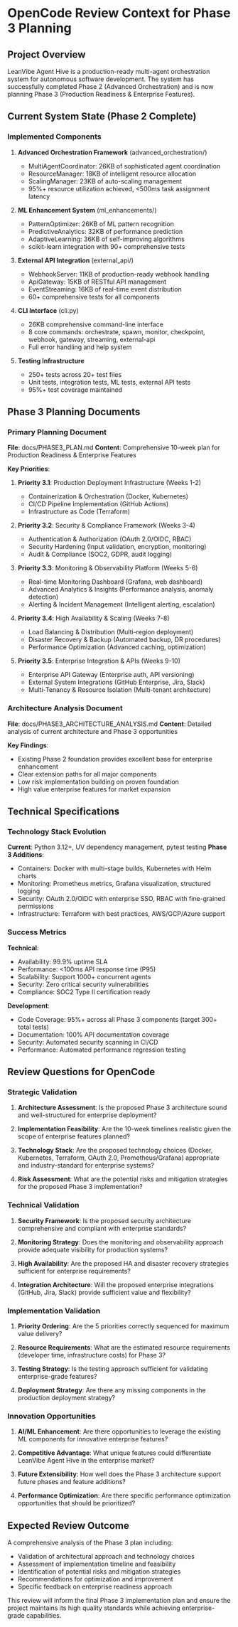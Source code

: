# OpenCode Review Context for Phase 3 Planning

## Project Overview
LeanVibe Agent Hive is a production-ready multi-agent orchestration system for autonomous software development. The system has successfully completed Phase 2 (Advanced Orchestration) and is now planning Phase 3 (Production Readiness & Enterprise Features).

## Current System State (Phase 2 Complete)

### Implemented Components
1. **Advanced Orchestration Framework** (advanced_orchestration/)
   - MultiAgentCoordinator: 26KB of sophisticated agent coordination
   - ResourceManager: 18KB of intelligent resource allocation  
   - ScalingManager: 23KB of auto-scaling management
   - 95%+ resource utilization achieved, <500ms task assignment latency

2. **ML Enhancement System** (ml_enhancements/)
   - PatternOptimizer: 26KB of ML pattern recognition
   - PredictiveAnalytics: 32KB of performance prediction
   - AdaptiveLearning: 36KB of self-improving algorithms
   - scikit-learn integration with 90+ comprehensive tests

3. **External API Integration** (external_api/)
   - WebhookServer: 11KB of production-ready webhook handling
   - ApiGateway: 15KB of RESTful API management
   - EventStreaming: 16KB of real-time event distribution
   - 60+ comprehensive tests for all components

4. **CLI Interface** (cli.py)
   - 26KB comprehensive command-line interface
   - 8 core commands: orchestrate, spawn, monitor, checkpoint, webhook, gateway, streaming, external-api
   - Full error handling and help system

5. **Testing Infrastructure**
   - 250+ tests across 20+ test files
   - Unit tests, integration tests, ML tests, external API tests
   - 95%+ test coverage maintained

## Phase 3 Planning Documents

### Primary Planning Document
**File**: docs/PHASE3_PLAN.md
**Content**: Comprehensive 10-week plan for Production Readiness & Enterprise Features

**Key Priorities**:
1. **Priority 3.1**: Production Deployment Infrastructure (Weeks 1-2)
   - Containerization & Orchestration (Docker, Kubernetes)
   - CI/CD Pipeline Implementation (GitHub Actions)
   - Infrastructure as Code (Terraform)

2. **Priority 3.2**: Security & Compliance Framework (Weeks 3-4)
   - Authentication & Authorization (OAuth 2.0/OIDC, RBAC)
   - Security Hardening (Input validation, encryption, monitoring)
   - Audit & Compliance (SOC2, GDPR, audit logging)

3. **Priority 3.3**: Monitoring & Observability Platform (Weeks 5-6)
   - Real-time Monitoring Dashboard (Grafana, web dashboard)
   - Advanced Analytics & Insights (Performance analysis, anomaly detection)
   - Alerting & Incident Management (Intelligent alerting, escalation)

4. **Priority 3.4**: High Availability & Scaling (Weeks 7-8)
   - Load Balancing & Distribution (Multi-region deployment)
   - Disaster Recovery & Backup (Automated backup, DR procedures)
   - Performance Optimization (Advanced caching, optimization)

5. **Priority 3.5**: Enterprise Integration & APIs (Weeks 9-10)
   - Enterprise API Gateway (Enterprise auth, API versioning)
   - External System Integrations (GitHub Enterprise, Jira, Slack)
   - Multi-Tenancy & Resource Isolation (Multi-tenant architecture)

### Architecture Analysis Document
**File**: docs/PHASE3_ARCHITECTURE_ANALYSIS.md
**Content**: Detailed analysis of current architecture and Phase 3 opportunities

**Key Findings**:
- Existing Phase 2 foundation provides excellent base for enterprise enhancement
- Clear extension paths for all major components
- Low risk implementation building on proven foundation
- High value enterprise features for market expansion

## Technical Specifications

### Technology Stack Evolution
**Current**: Python 3.12+, UV dependency management, pytest testing
**Phase 3 Additions**: 
- Containers: Docker with multi-stage builds, Kubernetes with Helm charts
- Monitoring: Prometheus metrics, Grafana visualization, structured logging
- Security: OAuth 2.0/OIDC with enterprise SSO, RBAC with fine-grained permissions
- Infrastructure: Terraform with best practices, AWS/GCP/Azure support

### Success Metrics
**Technical**:
- Availability: 99.9% uptime SLA
- Performance: <100ms API response time (P95)
- Scalability: Support 1000+ concurrent agents
- Security: Zero critical security vulnerabilities
- Compliance: SOC2 Type II certification ready

**Development**:
- Code Coverage: 95%+ across all Phase 3 components (target 300+ total tests)
- Documentation: 100% API documentation coverage
- Security: Automated security scanning in CI/CD
- Performance: Automated performance regression testing

## Review Questions for OpenCode

### Strategic Validation
1. **Architecture Assessment**: Is the proposed Phase 3 architecture sound and well-structured for enterprise deployment?

2. **Implementation Feasibility**: Are the 10-week timelines realistic given the scope of enterprise features planned?

3. **Technology Stack**: Are the proposed technology choices (Docker, Kubernetes, Terraform, OAuth 2.0, Prometheus/Grafana) appropriate and industry-standard for enterprise systems?

4. **Risk Assessment**: What are the potential risks and mitigation strategies for the proposed Phase 3 implementation?

### Technical Validation
1. **Security Framework**: Is the proposed security architecture comprehensive and compliant with enterprise standards?

2. **Monitoring Strategy**: Does the monitoring and observability approach provide adequate visibility for production systems?

3. **High Availability**: Are the proposed HA and disaster recovery strategies sufficient for enterprise requirements?

4. **Integration Architecture**: Will the proposed enterprise integrations (GitHub, Jira, Slack) provide sufficient value and flexibility?

### Implementation Validation
1. **Priority Ordering**: Are the 5 priorities correctly sequenced for maximum value delivery?

2. **Resource Requirements**: What are the estimated resource requirements (developer time, infrastructure costs) for Phase 3?

3. **Testing Strategy**: Is the testing approach sufficient for validating enterprise-grade features?

4. **Deployment Strategy**: Are there any missing components in the production deployment strategy?

### Innovation Opportunities
1. **AI/ML Enhancement**: Are there opportunities to leverage the existing ML components for innovative enterprise features?

2. **Competitive Advantage**: What unique features could differentiate LeanVibe Agent Hive in the enterprise market?

3. **Future Extensibility**: How well does the Phase 3 architecture support future phases and feature additions?

4. **Performance Optimization**: Are there specific performance optimization opportunities that should be prioritized?

## Expected Review Outcome
A comprehensive analysis of the Phase 3 plan including:
- Validation of architectural approach and technology choices
- Assessment of implementation timeline and feasibility
- Identification of potential risks and mitigation strategies
- Recommendations for optimization and improvement
- Specific feedback on enterprise readiness approach

This review will inform the final Phase 3 implementation plan and ensure the project maintains its high quality standards while achieving enterprise-grade capabilities.